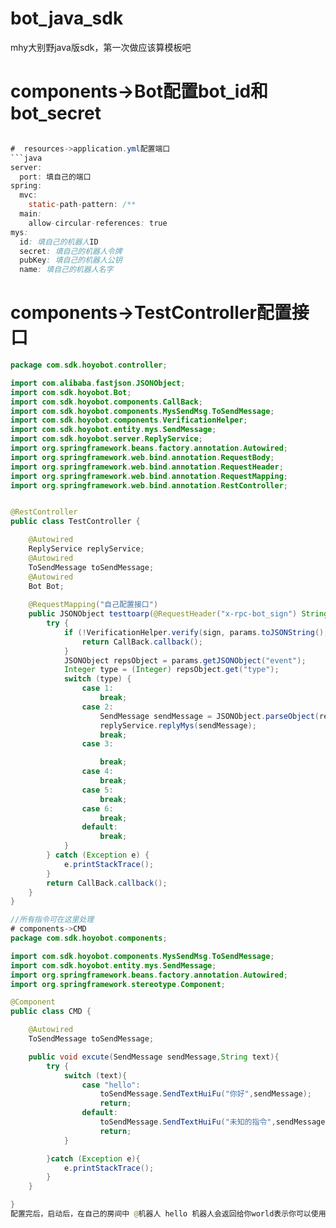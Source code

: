 # bot_java_sdk
mhy大别野java版sdk，第一次做应该算模板吧

# components->Bot配置bot_id和bot_secret
```java

#  resources->application.yml配置端口
```java
server:
  port: 填自己的端口
spring:
  mvc:
    static-path-pattern: /**
  main:
    allow-circular-references: true
mys:
  id: 填自己的机器人ID
  secret: 填自己的机器人令牌
  pubKey: 填自己的机器人公钥
  name: 填自己的机器人名字

```
# components->TestController配置接口
```java
package com.sdk.hoyobot.controller;

import com.alibaba.fastjson.JSONObject;
import com.sdk.hoyobot.Bot;
import com.sdk.hoyobot.components.CallBack;
import com.sdk.hoyobot.components.MysSendMsg.ToSendMessage;
import com.sdk.hoyobot.components.VerificationHelper;
import com.sdk.hoyobot.entity.mys.SendMessage;
import com.sdk.hoyobot.server.ReplyService;
import org.springframework.beans.factory.annotation.Autowired;
import org.springframework.web.bind.annotation.RequestBody;
import org.springframework.web.bind.annotation.RequestHeader;
import org.springframework.web.bind.annotation.RequestMapping;
import org.springframework.web.bind.annotation.RestController;


@RestController
public class TestController {

    @Autowired
    ReplyService replyService;
    @Autowired
    ToSendMessage toSendMessage;
    @Autowired
    Bot Bot;
    
    @RequestMapping("自己配置接口")
    public JSONObject testtoarp(@RequestHeader("x-rpc-bot_sign") String sign, @RequestBody JSONObject params) {
        try {
            if (!VerificationHelper.verify(sign, params.toJSONString(),Bot.getBot_secretyuan(),Bot.getBot_pub_key())) {
                return CallBack.callback();
            }
            JSONObject repsObject = params.getJSONObject("event");
            Integer type = (Integer) repsObject.get("type");
            switch (type) {
                case 1:
                    break;
                case 2:
                    SendMessage sendMessage = JSONObject.parseObject(repsObject.getJSONObject("extend_data").getJSONObject("EventData").getString("SendMessage"), SendMessage.class);
                    replyService.replyMys(sendMessage);
                    break;
                case 3:

                    break;
                case 4:
                    break;
                case 5:
                    break;
                case 6:
                    break;
                default:
                    break;
            }
        } catch (Exception e) {
            e.printStackTrace();
        }
        return CallBack.callback();
    }
}

//所有指令可在这里处理
# components->CMD
package com.sdk.hoyobot.components;

import com.sdk.hoyobot.components.MysSendMsg.ToSendMessage;
import com.sdk.hoyobot.entity.mys.SendMessage;
import org.springframework.beans.factory.annotation.Autowired;
import org.springframework.stereotype.Component;

@Component
public class CMD {

    @Autowired
    ToSendMessage toSendMessage;

    public void excute(SendMessage sendMessage,String text){
        try {
            switch (text){
                case "hello":
                    toSendMessage.SendTextHuiFu("你好",sendMessage);
                    return;
                default:
                    toSendMessage.SendTextHuiFu("未知的指令",sendMessage);
                    return;
            }

        }catch (Exception e){
            e.printStackTrace();
        }
    }

}
配置完后，启动后，在自己的房间中 @机器人 hello 机器人会返回给你world表示你可以使用了
```
